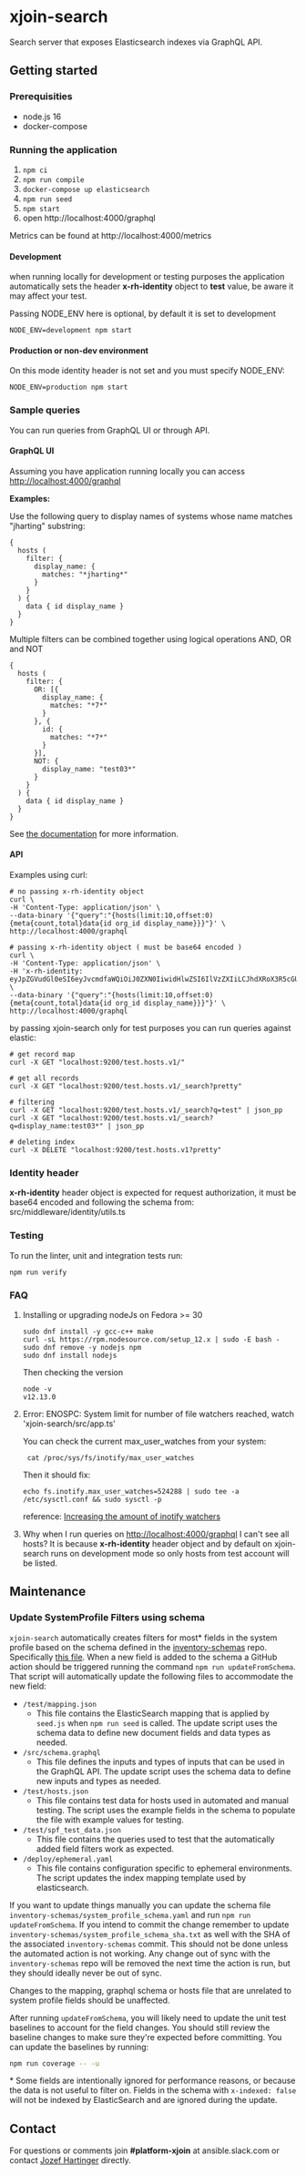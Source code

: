 # xjoin-search

Search server that exposes Elasticsearch indexes via GraphQL API.

## Getting started

### Prerequisities

* node.js 16
* docker-compose

### Running the application

1. ```npm ci```
1. ```npm run compile```
1. ```docker-compose up elasticsearch```
1. ```npm run seed```
1. ```npm start```
1. open http://localhost:4000/graphql

Metrics can be found at http://localhost:4000/metrics

#### Development

when running locally for development or testing purposes the application automatically sets the header
**x-rh-identity** object to **test** value, be aware it may affect your test.

Passing NODE_ENV here is optional, by default it is set to development

```
NODE_ENV=development npm start
```

#### Production or non-dev environment

On this mode identity header is not set and you must specify NODE_ENV:

```
NODE_ENV=production npm start
```

### Sample queries

You can run queries from GraphQL UI or through API.

#### GraphQL UI

Assuming you have application running locally you can access [http://localhost:4000/graphql](http://localhost:4000/graphql)

**Examples:**

Use the following query to display names of systems whose name matches "jharting" substring:
```
{
  hosts (
    filter: {
      display_name: {
        matches: "*jharting*"
      }
    }
  ) {
    data { id display_name }
  }
}
```

Multiple filters can be combined together using logical operations AND, OR and NOT
```
{
  hosts (
    filter: {
      OR: [{
        display_name: {
          matches: "*7*"
        }
      }, {
        id: {
          matches: "*7*"
        }
      }],
      NOT: {
        display_name: "test03*"
      }
    }
  ) {
    data { id display_name }
  }
}
```

See [the documentation](./docs/schema.md) for more information.

#### API

Examples using curl:

```
# no passing x-rh-identity object
curl \
-H 'Content-Type: application/json' \
--data-binary '{"query":"{hosts(limit:10,offset:0){meta{count,total}data{id org_id display_name}}}"}' \
http://localhost:4000/graphql

# passing x-rh-identity object ( must be base64 encoded )
curl \
-H 'Content-Type: application/json' \
-H 'x-rh-identity: eyJpZGVudGl0eSI6eyJvcmdfaWQiOiJ0ZXN0IiwidHlwZSI6IlVzZXIiLCJhdXRoX3R5cGUiOiJiYXNpYy1hdXRoIiwidXNlciI6eyJ1c2VybmFtZSI6InR1c2VyQHJlZGhhdC5jb20iLCJlbWFpbCI6InR1c2VyQHJlZGhhdC5jb20iLCJmaXJzdF9uYW1lIjoidGVzdCIsImxhc3RfbmFtZSI6InVzZXIiLCJpc19hY3RpdmUiOnRydWUsImlzX29yZ19hZG1pbiI6ZmFsc2UsImlzX2ludGVybmFsIjp0cnVlLCJsb2NhbGUiOiJlbl9VUyJ9fX0=' \
--data-binary '{"query":"{hosts(limit:10,offset:0){meta{count,total}data{id org_id display_name}}}"}' \
http://localhost:4000/graphql
```

by passing xjoin-search only for test purposes you can run queries against elastic:

```
# get record map
curl -X GET "localhost:9200/test.hosts.v1/"

# get all records
curl -X GET "localhost:9200/test.hosts.v1/_search?pretty"

# filtering
curl -X GET "localhost:9200/test.hosts.v1/_search?q=test" | json_pp
curl -X GET "localhost:9200/test.hosts.v1/_search?q=display_name:test03*" | json_pp

# deleting index
curl -X DELETE "localhost:9200/test.hosts.v1?pretty"
```

### Identity header

**x-rh-identity** header object is expected for request authorization, it must be base64 encoded and
following the schema from: src/middleware/identity/utils.ts

### Testing

To run the linter, unit and integration tests run:
```
npm run verify
```

### FAQ

1. Installing or upgrading nodeJs on Fedora >= 30
    ```
    sudo dnf install -y gcc-c++ make
    curl -sL https://rpm.nodesource.com/setup_12.x | sudo -E bash -
    sudo dnf remove -y nodejs npm
    sudo dnf install nodejs
    ```
    Then checking the version
    ```
    node -v
    v12.13.0
    ```

1. Error: ENOSPC: System limit for number of file watchers reached, watch 'xjoin-search/src/app.ts'

   You can check the current max_user_watches from your system:

   ```
    cat /proc/sys/fs/inotify/max_user_watches
   ```

   Then it should fix:

   ```
   echo fs.inotify.max_user_watches=524288 | sudo tee -a /etc/sysctl.conf && sudo sysctl -p
   ```
   reference: [Increasing the amount of inotify watchers](https://github.com/guard/listen/wiki/Increasing-the-amount-of-inotify-watchers)

1. Why when I run queries on [http://localhost:4000/graphql](http://localhost:4000/graphql) I can't see all hosts?
    It is because **x-rh-identity** header object and by default on xjoin-search runs on development mode so only hosts from
    test account will be listed.
## Maintenance
### Update SystemProfile Filters using schema

`xjoin-search` automatically creates filters for most* fields in the system profile based on the schema defined in
the [inventory-schemas](https://github.com/RedHatInsights/inventory-schemas) repo. Specifically [this file](https://github.com/RedHatInsights/inventory-schemas/blob/master/schemas/system_profile/v1.yaml).
When a new field is added to the schema a GitHub action should be triggered running the command `npm run updateFromSchema`.
That script will automatically update the following files to accommodate the new field:

* `/test/mapping.json`
  * This file contains the ElasticSearch mapping that is applied by `seed.js` when `npm run seed` is called.
  The update script uses the schema data to define new document fields and data types as needed.
* `/src/schema.graphql`
  * This file defines the inputs and types of inputs that can be used in the GraphQL API.
  The update script uses the schema data to define new inputs and types as needed.
* `/test/hosts.json`
  * This file contains test data for hosts used in automated and manual testing.
  The script uses the example fields in the schema to populate the file with example values for testing.
* `/test/spf_test_data.json`
  * This file contains the queries used to test that the automatically added field filters work as expected.
* `/deploy/ephemeral.yaml`
  * This file contains configuration specific to ephemeral environments.
  The script updates the index mapping template used by elasticsearch.

If you want to update things manually you can update the schema file `inventory-schemas/system_profile_schema.yaml` and run `npm run updateFromSchema`. If you intend to commit the change remember to update `inventory-schemas/system_profile_schema_sha.txt` as well with the SHA of the associated `inventory-schemas` commit. This should not be done unless the automated action is not working. Any change out of sync with the `inventory-schemas` repo will be removed the next time the action is run, but they should ideally never be out of sync.

Changes to the mapping, graphql schema or hosts file that are unrelated to system profile fields should be unaffected.

After running `updateFromSchema`, you will likely need to update the unit test baselines to account for the field changes.
You should still review the baseline changes to make sure they're expected before committing.
You can update the baselines by running:

```bash
npm run coverage -- -u
```

\* Some fields are intentionally ignored for performance reasons, or because the data is not useful to filter on.
Fields in the schema with `x-indexed: false` will not be indexed by ElasticSearch and are ignored during the update.

## Contact
For questions or comments join **#platform-xjoin** at ansible.slack.com or contact [Jozef Hartinger](https://github.com/jharting) directly.
